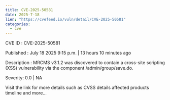 ```yaml
--- 
title: CVE-2025-50581
date: 2025-7-18
lien: "https://cvefeed.io/vuln/detail/CVE-2025-50581"
categories:
  - cve
---
```


CVE ID : CVE-2025-50581

Published :  July 18
2025
9:15 p.m. | 13 hours
10 minutes ago

Description : MRCMS v3.1.2 was discovered to contain a cross-site scripting (XSS) vulnerability via the component /admin/group/save.do.

Severity: 0.0 | NA

Visit the link for more details
such as CVSS details
affected products
timeline
and more...
